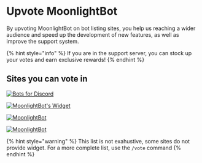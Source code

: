 # Upvote MoonlightBot

By upvoting MoonlightBot on bot listing sites, you help us reaching a wider audience and speed up the development of new features, as well as improve the support system.

{% hint style="info" %}
If you are in the support server, you can stock up your votes and earn exclusive rewards!
{% endhint %}

## Sites you can vote in

[![Bots for Discord](https://discords.com/bots/api/bot/314110696071888896/widget)](https://discords.com/bots/bot/314110696071888896/vote)

[![MoonlightBot's Widget](https://api.discordlist.space/v2/bots/314110696071888896/widget?background=7289DA&radius=6)](https://botlist.space/bot/314110696071888896/upvote)

[![MoonlightBot](https://bots.ondiscord.xyz/bots/314110696071888896/embed?showGuilds=true)](https://bots.ondiscord.xyz/bots/314110696071888896)

[![MoonlightBot](https://discord.boats/api/widget/314110696071888896)](https://discord.boats/bot/314110696071888896/vote)

{% hint style="warning" %}
This list is not exahustive, some sites do not provide widget. For a more complete list, use the `/vote` command
{% endhint %}
